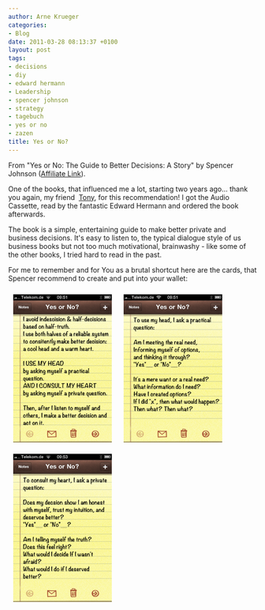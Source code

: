```yaml
---
author: Arne Krueger
categories:
- Blog
date: 2011-03-28 08:13:37 +0100
layout: post
tags:
- decisions
- diy
- edward hermann
- Leadership
- spencer johnson
- strategy
- tagebuch
- yes or no
- zazen
title: Yes or No?
---
```



From "Yes or No: The Guide to Better Decisions: A Story" by Spencer Johnson ([Affiliate Link](http://www.amazon.de/gp/product/0887306314/ref=as_li_ss_tl?ie=UTF8&amp;tag=herrkrue-21&amp;linkCode=as2&amp;camp=1638&amp;creative=19454&amp;creativeASIN=0887306314)).

One of the books, that influenced me a lot, starting two years ago... thank you again, my friend &nbsp;[Tony](http://www.guerrilla.de), for this recommendation! I got the Audio Cassette, read by the fantastic Edward Hermann and ordered the book afterwards.

The book is a simple, entertaining guide to make better private and business decisions. It's easy to listen to, the typical dialogue style of us business books but not too much motivational, brainwashy - like some of the other books, I tried hard to read in the past.

For me to remember and for You as a brutal shortcut here are the cards, that Spencer recommend to create and put&nbsp;into your wallet:

<img src="/images/2011-03-28/photo.png" alt="Yes or No Card 1 - Main Methodology" style="width: 200px; margin: 10px; display: inline-block;" />
<img src="/images/2011-03-28/photo-2.png" alt="Yes or No Card 2 - Head Questions" style="width: 200px; margin: 10px; display: inline-block;" />
<img src="/images/2011-03-28/photo-1.png" alt="Yes or No Card 3 - Heart Questions" style="width: 200px; margin: 10px; display: inline-block;" />